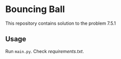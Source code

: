 # Bouncing Ball
This repository contains solution to the problem 7.5.1

## Usage
Run `main.py`. Check _requirements.txt_.